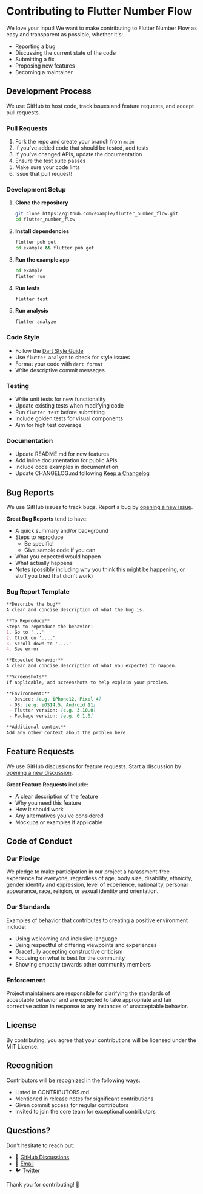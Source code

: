 # Contributing to Flutter Number Flow

We love your input! We want to make contributing to Flutter Number Flow as easy and transparent as possible, whether it's:

- Reporting a bug
- Discussing the current state of the code
- Submitting a fix
- Proposing new features
- Becoming a maintainer

## Development Process

We use GitHub to host code, track issues and feature requests, and accept pull requests.

### Pull Requests

1. Fork the repo and create your branch from `main`
2. If you've added code that should be tested, add tests
3. If you've changed APIs, update the documentation
4. Ensure the test suite passes
5. Make sure your code lints
6. Issue that pull request!

### Development Setup

1. **Clone the repository**
   ```bash
   git clone https://github.com/example/flutter_number_flow.git
   cd flutter_number_flow
   ```

2. **Install dependencies**
   ```bash
   flutter pub get
   cd example && flutter pub get
   ```

3. **Run the example app**
   ```bash
   cd example
   flutter run
   ```

4. **Run tests**
   ```bash
   flutter test
   ```

5. **Run analysis**
   ```bash
   flutter analyze
   ```

### Code Style

- Follow the [Dart Style Guide](https://dart.dev/guides/language/effective-dart/style)
- Use `flutter analyze` to check for style issues
- Format your code with `dart format`
- Write descriptive commit messages

### Testing

- Write unit tests for new functionality
- Update existing tests when modifying code
- Run `flutter test` before submitting
- Include golden tests for visual components
- Aim for high test coverage

### Documentation

- Update README.md for new features
- Add inline documentation for public APIs
- Include code examples in documentation
- Update CHANGELOG.md following [Keep a Changelog](https://keepachangelog.com/)

## Bug Reports

We use GitHub issues to track bugs. Report a bug by [opening a new issue](https://github.com/example/flutter_number_flow/issues).

**Great Bug Reports** tend to have:

- A quick summary and/or background
- Steps to reproduce
  - Be specific!
  - Give sample code if you can
- What you expected would happen
- What actually happens
- Notes (possibly including why you think this might be happening, or stuff you tried that didn't work)

### Bug Report Template

```markdown
**Describe the bug**
A clear and concise description of what the bug is.

**To Reproduce**
Steps to reproduce the behavior:
1. Go to '...'
2. Click on '....'
3. Scroll down to '....'
4. See error

**Expected behavior**
A clear and concise description of what you expected to happen.

**Screenshots**
If applicable, add screenshots to help explain your problem.

**Environment:**
 - Device: [e.g. iPhone12, Pixel 4]
 - OS: [e.g. iOS14.5, Android 11]
 - Flutter version: [e.g. 3.10.0]
 - Package version: [e.g. 0.1.0]

**Additional context**
Add any other context about the problem here.
```

## Feature Requests

We use GitHub discussions for feature requests. Start a discussion by [opening a new discussion](https://github.com/example/flutter_number_flow/discussions).

**Great Feature Requests** include:

- A clear description of the feature
- Why you need this feature
- How it should work
- Any alternatives you've considered
- Mockups or examples if applicable

## Code of Conduct

### Our Pledge

We pledge to make participation in our project a harassment-free experience for everyone, regardless of age, body size, disability, ethnicity, gender identity and expression, level of experience, nationality, personal appearance, race, religion, or sexual identity and orientation.

### Our Standards

Examples of behavior that contributes to creating a positive environment include:

- Using welcoming and inclusive language
- Being respectful of differing viewpoints and experiences
- Gracefully accepting constructive criticism
- Focusing on what is best for the community
- Showing empathy towards other community members

### Enforcement

Project maintainers are responsible for clarifying the standards of acceptable behavior and are expected to take appropriate and fair corrective action in response to any instances of unacceptable behavior.

## License

By contributing, you agree that your contributions will be licensed under the MIT License.

## Recognition

Contributors will be recognized in the following ways:

- Listed in CONTRIBUTORS.md
- Mentioned in release notes for significant contributions
- Given commit access for regular contributors
- Invited to join the core team for exceptional contributors

## Questions?

Don't hesitate to reach out:

- 💬 [GitHub Discussions](https://github.com/example/flutter_number_flow/discussions)
- 📧 [Email](mailto:support@example.com)
- 🐦 [Twitter](https://twitter.com/flutter_number_flow)

Thank you for contributing! 🚀